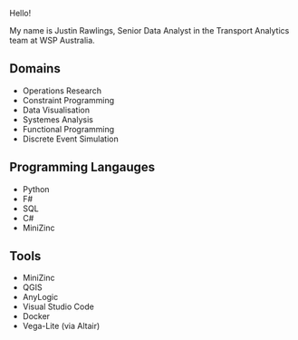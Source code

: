 Hello!

My name is Justin Rawlings, Senior Data Analyst in the Transport Analytics team at WSP Australia.

## Domains
- Operations Research
- Constraint Programming
- Data Visualisation
- Systemes Analysis
- Functional Programming
- Discrete Event Simulation

## Programming Langauges
- Python
- F#
- SQL
- C#
- MiniZinc

## Tools
- MiniZinc
- QGIS
- AnyLogic
- Visual Studio Code
- Docker
- Vega-Lite (via Altair)


<!---
jmjrawlings-wsp/jmjrawlings-wsp is a ✨ special ✨ repository because its `README.md` (this file) appears on your GitHub profile.
You can click the Preview link to take a look at your changes.
--->
